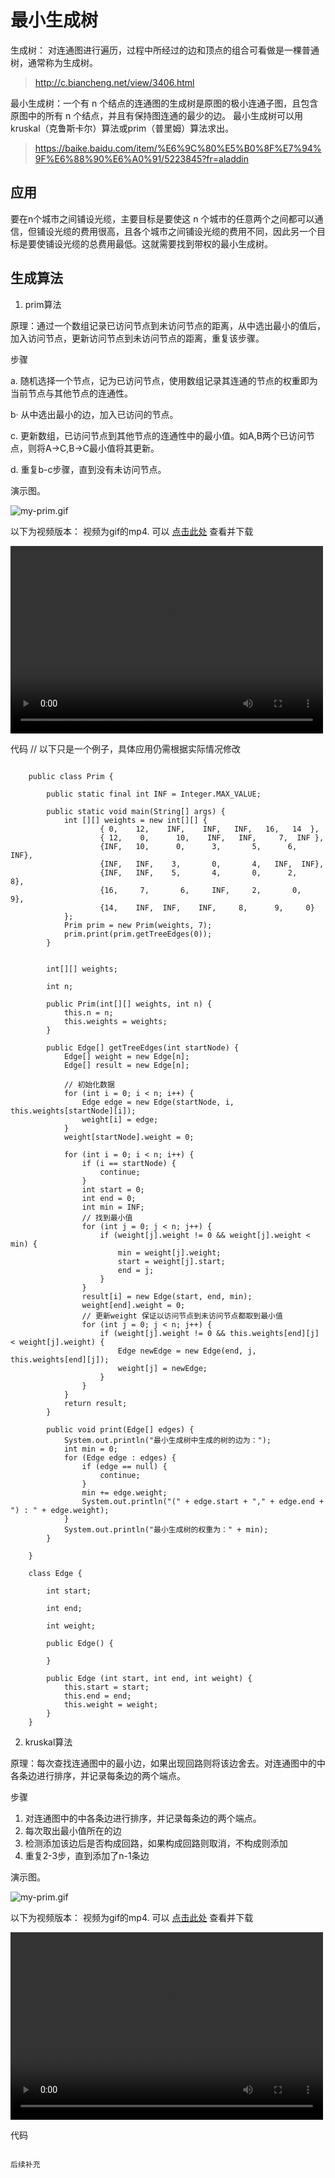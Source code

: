 # 最小生成树

生成树： 对连通图进行遍历，过程中所经过的边和顶点的组合可看做是一棵普通树，通常称为生成树。

> http://c.biancheng.net/view/3406.html

最小生成树：一个有 n 个结点的连通图的生成树是原图的极小连通子图，且包含原图中的所有 n 个结点，并且有保持图连通的最少的边。 最小生成树可以用kruskal（克鲁斯卡尔）算法或prim（普里姆）算法求出。

> https://baike.baidu.com/item/%E6%9C%80%E5%B0%8F%E7%94%9F%E6%88%90%E6%A0%91/5223845?fr=aladdin

## 应用

要在n个城市之间铺设光缆，主要目标是要使这 n 个城市的任意两个之间都可以通信，但铺设光缆的费用很高，且各个城市之间铺设光缆的费用不同，因此另一个目标是要使铺设光缆的总费用最低。这就需要找到带权的最小生成树。

## 生成算法

1. prim算法

原理：通过一个数组记录已访问节点到未访问节点的距离，从中选出最小的值后，加入访问节点，更新访问节点到未访问节点的距离，重复该步骤。

步骤

a. 随机选择一个节点，记为已访问节点，使用数组记录其连通的节点的权重即为当前节点与其他节点的连通性。

b· 从中选出最小的边，加入已访问的节点。

c. 更新数组，已访问节点到其他节点的连通性中的最小值。如A,B两个已访问节点，则将A->C,B->C最小值将其更新。

d. 重复b-c步骤，直到没有未访问节点。

演示图。

![my-prim.gif](./最小生成树-prim.gif)

以下为视频版本： 视频为gif的mp4.
可以 [点击此处](./最小生成树-prim.mp4) 查看并下载

<video src="./最小生成树-prim.mp4" controls="controls" width="500" height="300">您的浏览器不支持播放该视频！</video>


代码  // 以下只是一个例子，具体应用仍需根据实际情况修改

```

	public class Prim {
	
	    public static final int INF = Integer.MAX_VALUE;
	
	    public static void main(String[] args) {
	        int [][] weights = new int[][] {
	                { 0,    12,    INF,    INF,   INF,   16,   14  },
	                { 12,    0,      10,    INF,   INF,     7,  INF },
	                {INF,   10,      0,      3,       5,      6,   INF},
	                {INF,   INF,    3,       0,       4,   INF,  INF},
	                {INF,   INF,    5,       4,       0,      2,    8},
	                {16,     7,       6,     INF,     2,       0,    9},
	                {14,    INF,  INF,    INF,     8,      9,     0}
	        };
	        Prim prim = new Prim(weights, 7);
	        prim.print(prim.getTreeEdges(0));
	    }
	
	
	    int[][] weights;
	
	    int n;
	
	    public Prim(int[][] weights, int n) {
	        this.n = n;
	        this.weights = weights;
	    }
	
	    public Edge[] getTreeEdges(int startNode) {
	        Edge[] weight = new Edge[n];
	        Edge[] result = new Edge[n];
	
	        // 初始化数据
	        for (int i = 0; i < n; i++) {
	            Edge edge = new Edge(startNode, i, this.weights[startNode][i]);
	            weight[i] = edge;
	        }
	        weight[startNode].weight = 0;
	
	        for (int i = 0; i < n; i++) {
	            if (i == startNode) {
	                continue;
	            }
	            int start = 0;
	            int end = 0;
	            int min = INF;
	            // 找到最小值
	            for (int j = 0; j < n; j++) {
	                if (weight[j].weight != 0 && weight[j].weight < min) {
	                    min = weight[j].weight;
	                    start = weight[j].start;
	                    end = j;
	                }
	            }
	            result[i] = new Edge(start, end, min);
	            weight[end].weight = 0;
	            // 更新weight 保证以访问节点到未访问节点都取到最小值
	            for (int j = 0; j < n; j++) {
	                if (weight[j].weight != 0 && this.weights[end][j] < weight[j].weight) {
	                    Edge newEdge = new Edge(end, j, this.weights[end][j]);
	                    weight[j] = newEdge;
	                }
	            }
	        }
	        return result;
	    }
	
	    public void print(Edge[] edges) {
	        System.out.println("最小生成树中生成的树的边为：");
	        int min = 0;
	        for (Edge edge : edges) {
	            if (edge == null) {
	                continue;
	            }
	            min += edge.weight;
	            System.out.println("(" + edge.start + "," + edge.end + ") : " + edge.weight);
	        }
	        System.out.println("最小生成树的权重为：" + min);
	    }
	
	}
	
	class Edge {
	
	    int start;
	
	    int end;
	
	    int weight;
	
	    public Edge() {
	
	    }
	
	    public Edge (int start, int end, int weight) {
	        this.start = start;
	        this.end = end;
	        this.weight = weight;
	    }
	}

```


2. kruskal算法

原理：每次查找连通图中的最小边，如果出现回路则将该边舍去。对连通图中的中各条边进行排序，并记录每条边的两个端点。

步骤
1. 对连通图中的中各条边进行排序，并记录每条边的两个端点。
2. 每次取出最小值所在的边
3. 检测添加该边后是否构成回路，如果构成回路则取消，不构成则添加
4. 重复2-3步，直到添加了n-1条边


演示图。

![my-prim.gif](./最小生成树-kruskal.gif)

以下为视频版本： 视频为gif的mp4.
可以 [点击此处](./最小生成树-kruskal.mp4) 查看并下载

<video src="./最小生成树-kruskal.mp4" controls="controls" width="500" height="300">您的浏览器不支持播放该视频！</video>

代码

```

后续补充

```



